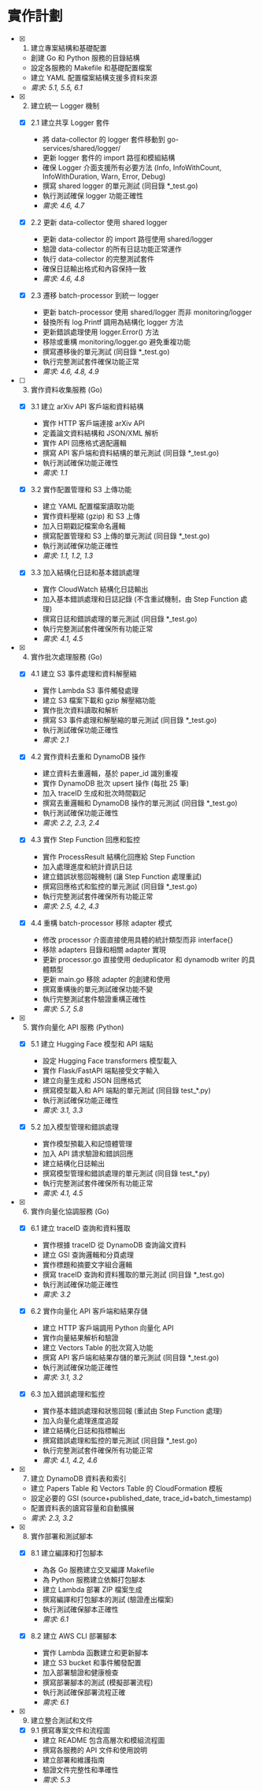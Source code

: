 # 實作計劃

- [x] 1. 建立專案結構和基礎配置
  - 創建 Go 和 Python 服務的目錄結構
  - 設定各服務的 Makefile 和基礎配置檔案
  - 建立 YAML 配置檔案結構支援多資料來源
  - _需求: 5.1, 5.5, 6.1_

- [x] 2. 建立統一 Logger 機制
  - [x] 2.1 建立共享 Logger 套件
    - 將 data-collector 的 logger 套件移動到 go-services/shared/logger/
    - 更新 logger 套件的 import 路徑和模組結構
    - 確保 Logger 介面支援所有必要方法 (Info, InfoWithCount, InfoWithDuration, Warn, Error, Debug)
    - 撰寫 shared logger 的單元測試 (同目錄 *_test.go)
    - 執行測試確保 logger 功能正確性
    - _需求: 4.6, 4.7_

  - [x] 2.2 更新 data-collector 使用 shared logger
    - 更新 data-collector 的 import 路徑使用 shared/logger
    - 驗證 data-collector 的所有日誌功能正常運作
    - 執行 data-collector 的完整測試套件
    - 確保日誌輸出格式和內容保持一致
    - _需求: 4.6, 4.8_

  - [x] 2.3 遷移 batch-processor 到統一 logger
    - 更新 batch-processor 使用 shared/logger 而非 monitoring/logger
    - 替換所有 log.Printf 調用為結構化 logger 方法
    - 更新錯誤處理使用 logger.Error() 方法
    - 移除或重構 monitoring/logger.go 避免重複功能
    - 撰寫遷移後的單元測試 (同目錄 *_test.go)
    - 執行完整測試套件確保功能正常
    - _需求: 4.6, 4.8, 4.9_

- [ ] 3. 實作資料收集服務 (Go)
  - [x] 3.1 建立 arXiv API 客戶端和資料結構
    - 實作 HTTP 客戶端連接 arXiv API
    - 定義論文資料結構和 JSON/XML 解析
    - 實作 API 回應格式適配邏輯
    - 撰寫 API 客戶端和資料結構的單元測試 (同目錄 *_test.go)
    - 執行測試確保功能正確性
    - _需求: 1.1_

  - [x] 3.2 實作配置管理和 S3 上傳功能
    - 建立 YAML 配置檔案讀取功能
    - 實作資料壓縮 (gzip) 和 S3 上傳
    - 加入日期戳記檔案命名邏輯
    - 撰寫配置管理和 S3 上傳的單元測試 (同目錄 *_test.go)
    - 執行測試確保功能正確性
    - _需求: 1.1, 1.2, 1.3_

  - [x] 3.3 加入結構化日誌和基本錯誤處理
    - 實作 CloudWatch 結構化日誌輸出
    - 加入基本錯誤處理和日誌記錄 (不含重試機制，由 Step Function 處理)
    - 撰寫日誌和錯誤處理的單元測試 (同目錄 *_test.go)
    - 執行完整測試套件確保所有功能正常
    - _需求: 4.1, 4.5_

- [x] 4. 實作批次處理服務 (Go)
  - [x] 4.1 建立 S3 事件處理和資料解壓縮
    - 實作 Lambda S3 事件觸發處理
    - 建立 S3 檔案下載和 gzip 解壓縮功能
    - 實作批次資料讀取和解析
    - 撰寫 S3 事件處理和解壓縮的單元測試 (同目錄 *_test.go)
    - 執行測試確保功能正確性
    - _需求: 2.1_

  - [x] 4.2 實作資料去重和 DynamoDB 操作
    - 建立資料去重邏輯，基於 paper_id 識別重複
    - 實作 DynamoDB 批次 upsert 操作 (每批 25 筆)
    - 加入 traceID 生成和批次時間戳記
    - 撰寫去重邏輯和 DynamoDB 操作的單元測試 (同目錄 *_test.go)
    - 執行測試確保功能正確性
    - _需求: 2.2, 2.3, 2.4_

  - [x] 4.3 實作 Step Function 回應和監控
    - 實作 ProcessResult 結構化回應給 Step Function
    - 加入處理進度和統計資訊日誌
    - 建立錯誤狀態回報機制 (讓 Step Function 處理重試)
    - 撰寫回應格式和監控的單元測試 (同目錄 *_test.go)
    - 執行完整測試套件確保所有功能正常
    - _需求: 2.5, 4.2, 4.3_

  - [x] 4.4 重構 batch-processor 移除 adapter 模式
    - 修改 processor 介面直接使用具體的統計類型而非 interface{}
    - 移除 adapters 目錄和相關 adapter 實現
    - 更新 processor.go 直接使用 deduplicator 和 dynamodb writer 的具體類型
    - 更新 main.go 移除 adapter 的創建和使用
    - 撰寫重構後的單元測試確保功能不變
    - 執行完整測試套件驗證重構正確性
    - _需求: 5.7, 5.8_

- [x] 5. 實作向量化 API 服務 (Python)
  - [x] 5.1 建立 Hugging Face 模型和 API 端點
    - 設定 Hugging Face transformers 模型載入
    - 實作 Flask/FastAPI 端點接受文字輸入
    - 建立向量生成和 JSON 回應格式
    - 撰寫模型載入和 API 端點的單元測試 (同目錄 test_*.py)
    - 執行測試確保功能正確性
    - _需求: 3.1, 3.3_

  - [x] 5.2 加入模型管理和錯誤處理
    - 實作模型預載入和記憶體管理
    - 加入 API 請求驗證和錯誤回應
    - 建立結構化日誌輸出
    - 撰寫模型管理和錯誤處理的單元測試 (同目錄 test_*.py)
    - 執行完整測試套件確保所有功能正常
    - _需求: 4.1, 4.5_

- [x] 6. 實作向量化協調服務 (Go)
  - [x] 6.1 建立 traceID 查詢和資料獲取
    - 實作根據 traceID 從 DynamoDB 查詢論文資料
    - 建立 GSI 查詢邏輯和分頁處理
    - 實作標題和摘要文字組合邏輯
    - 撰寫 traceID 查詢和資料獲取的單元測試 (同目錄 *_test.go)
    - 執行測試確保功能正確性
    - _需求: 3.2_

  - [x] 6.2 實作向量化 API 客戶端和結果存儲
    - 建立 HTTP 客戶端調用 Python 向量化 API
    - 實作向量結果解析和驗證
    - 建立 Vectors Table 的批次寫入功能
    - 撰寫 API 客戶端和結果存儲的單元測試 (同目錄 *_test.go)
    - 執行測試確保功能正確性
    - _需求: 3.1, 3.2_

  - [x] 6.3 加入錯誤處理和監控
    - 實作基本錯誤處理和狀態回報 (重試由 Step Function 處理)
    - 加入向量化處理進度追蹤
    - 建立結構化日誌和指標輸出
    - 撰寫錯誤處理和監控的單元測試 (同目錄 *_test.go)
    - 執行完整測試套件確保所有功能正常
    - _需求: 4.1, 4.2, 4.6_

- [x] 7. 建立 DynamoDB 資料表和索引
  - 建立 Papers Table 和 Vectors Table 的 CloudFormation 模板
  - 設定必要的 GSI (source+published_date, trace_id+batch_timestamp)
  - 配置資料表的讀寫容量和自動擴展
  - _需求: 2.3, 3.2_

- [x] 8. 實作部署和測試腳本
  - [x] 8.1 建立編譯和打包腳本
    - 為各 Go 服務建立交叉編譯 Makefile
    - 為 Python 服務建立依賴打包腳本
    - 建立 Lambda 部署 ZIP 檔案生成
    - 撰寫編譯和打包腳本的測試 (驗證產出檔案)
    - 執行測試確保腳本正確性
    - _需求: 6.1_

  - [x] 8.2 建立 AWS CLI 部署腳本
    - 實作 Lambda 函數建立和更新腳本
    - 建立 S3 bucket 和事件觸發配置
    - 加入部署驗證和健康檢查
    - 撰寫部署腳本的測試 (模擬部署流程)
    - 執行測試確保部署流程正確
    - _需求: 6.1_

- [x] 9. 建立整合測試和文件
  - [x] 9.1 撰寫專案文件和流程圖
    - 建立 README 包含高層次和模組流程圖
    - 撰寫各服務的 API 文件和使用說明
    - 建立部署和維護指南
    - 驗證文件完整性和準確性
    - _需求: 5.3_